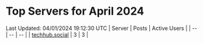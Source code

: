 # Top Servers for April 2024
Last Updated: 04/01/2024 19:12:30 UTC
| Server | Posts | Active Users |
| -- | -- | -- |
| [techhub.social](https://techhub.social/tags/PowerShell) | 3 | 3 |
